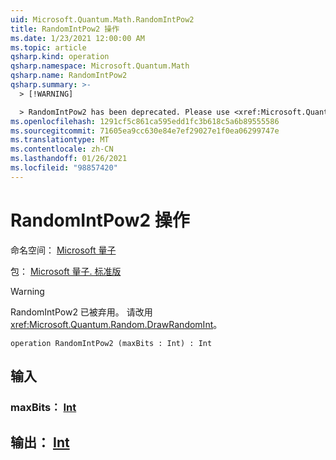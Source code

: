 ```yaml
---
uid: Microsoft.Quantum.Math.RandomIntPow2
title: RandomIntPow2 操作
ms.date: 1/23/2021 12:00:00 AM
ms.topic: article
qsharp.kind: operation
qsharp.namespace: Microsoft.Quantum.Math
qsharp.name: RandomIntPow2
qsharp.summary: >-
  > [!WARNING]

  > RandomIntPow2 has been deprecated. Please use <xref:Microsoft.Quantum.Random.DrawRandomInt> instead.
ms.openlocfilehash: 1291cf5c861ca595edd1fc3b618c5a6b89555586
ms.sourcegitcommit: 71605ea9cc630e84e7ef29027e1f0ea06299747e
ms.translationtype: MT
ms.contentlocale: zh-CN
ms.lasthandoff: 01/26/2021
ms.locfileid: "98857420"
---
```

# <a name="randomintpow2-operation"></a>RandomIntPow2 操作

命名空间： [Microsoft 量子](xref:Microsoft.Quantum.Math)

包： [Microsoft 量子. 标准版](https://nuget.org/packages/Microsoft.Quantum.Standard)


> [!WARNING]
> RandomIntPow2 已被弃用。 请改用 <xref:Microsoft.Quantum.Random.DrawRandomInt>。



```qsharp
operation RandomIntPow2 (maxBits : Int) : Int
```


## <a name="input"></a>输入

### <a name="maxbits--int"></a>maxBits： [Int](xref:microsoft.quantum.lang-ref.int)





## <a name="output--int"></a>输出： [Int](xref:microsoft.quantum.lang-ref.int)


